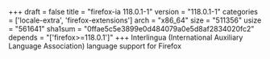 +++
draft = false
title = "firefox-ia 118.0.1-1"
version = "118.0.1-1"
categories = ['locale-extra', 'firefox-extensions']
arch = "x86_64"
size = "511356"
usize = "561641"
sha1sum = "0ffae5c5e3899e0d484079a0e5d8af2834020fc2"
depends = "['firefox>=118.0.1']"
+++
Interlingua (International Auxiliary Language Association) language support for Firefox